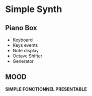 # Simple Synth
## Piano Box
- Keyboard
- Keys events
- Note display
- Octave Shifter
- Generator

## MOOD
**SIMPLE    FONCTIONNEL     PRESENTABLE**